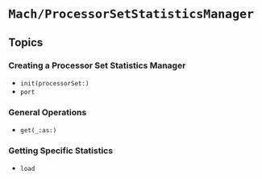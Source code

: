 # ``Mach/ProcessorSetStatisticsManager``

## Topics

### Creating a Processor Set Statistics Manager

- ``init(processorSet:)``
- ``port``

### General Operations

 - ``get(_:as:)``

### Getting Specific Statistics

- ``load``